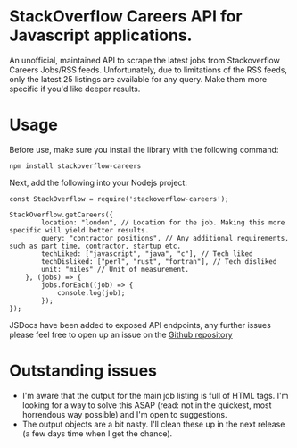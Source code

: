 # StackOverflow Careers API for Javascript applications.

An unofficial, maintained API to scrape the latest jobs from Stackoverflow Careers Jobs/RSS feeds. 
Unfortunately, due to limitations of the RSS feeds, only the latest 25 listings are available for any query. Make them more specific if you'd like deeper results.

# Usage

Before use, make sure you install the library with the following command:

    npm install stackoverflow-careers

Next, add the following into your Nodejs project:

    const StackOverflow = require('stackoverflow-careers');

    StackOverflow.getCareers({
            location: "london", // Location for the job. Making this more specific will yield better results.
            query: "contractor positions", // Any additional requirements, such as part time, contractor, startup etc.
            techLiked: ["javascript", "java", "c"], // Tech liked
            techDisliked: ["perl", "rust", "fortran"], // Tech disliked
            unit: "miles" // Unit of measurement.
        }, (jobs) => {
            jobs.forEach((job) => {
                console.log(job);
            });
    });

JSDocs have been added to exposed API endpoints, any further issues please feel free to open up an issue on the [Github repository](https://github.com/james-gould/stackoverflow-careers/issues)

# Outstanding issues

- I'm aware that the output for the main job listing is full of HTML tags. I'm looking for a way to solve this ASAP (read: not in the quickest, most horrendous way possible) and I'm open to suggestions.
- The output objects are a bit nasty. I'll clean these up in the next release (a few days time when I get the chance).